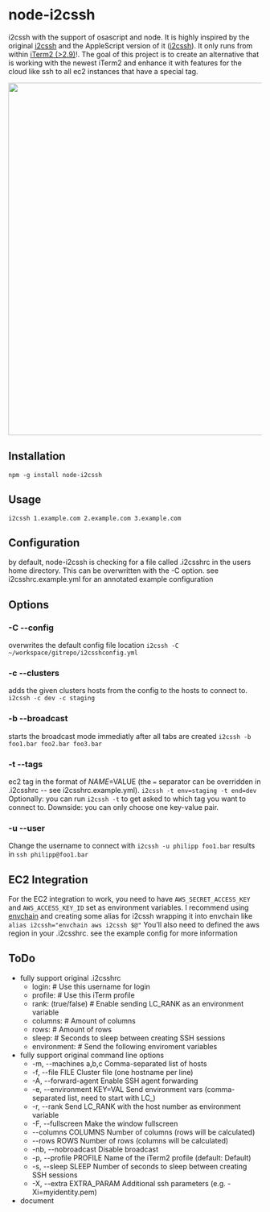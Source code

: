 # node-i2cssh
i2cssh with the support of osascript and node.
It is highly inspired by the original [i2cssh](https://github.com/wouterdebie/i2cssh) and the AppleScript version of it ([i2cssh](https://github.com/djui/i2cssh)).
It only runs from within [iTerm2 (>2.9)](https://iterm2.com/)!.
The goal of this project is to create an alternative that is working with the newest iTerm2 and enhance it with features for the cloud like ssh to all ec2 instances that have a special tag.

<img src="https://raw.githubusercontent.com/peh/node-i2cssh/master/demo.gif" width="700" />


## Installation
`npm -g install node-i2cssh`

## Usage
`i2cssh 1.example.com 2.example.com 3.example.com`

## Configuration

by default, node-i2cssh is checking for a file called .i2csshrc in the users home directory. This can be overwritten with the -C option.
see i2csshrc.example.yml for an annotated example configuration

## Options

### -C --config
overwrites the default config file location
`i2cssh -C ~/workspace/gitrepo/i2csshconfig.yml`

### -c --clusters
adds the given clusters hosts from the config to the hosts to connect to.
`i2cssh -c dev -c staging`

### -b --broadcast
starts the broadcast mode immediatly after all tabs are created
`i2cssh -b foo1.bar foo2.bar foo3.bar`

### -t --tags
ec2 tag in the format of $NAME=$VALUE (the `=` separator can be overridden in .i2csshrc -- see i2csshrc.example.yml).
`i2cssh -t env=staging -t end=dev`
Optionally: you can run
`i2cssh -t`
to get asked to which tag you want to connect to. Downside: you can only choose one key-value pair.

### -u --user
Change the username to connect with
`i2cssh -u philipp foo1.bar`
results in `ssh philipp@foo1.bar`

## EC2 Integration
For the EC2 integration to work, you need to have `AWS_SECRET_ACCESS_KEY` and `AWS_ACCESS_KEY_ID` set as environment variables.
I recommend using [envchain](https://github.com/sorah/envchain) and creating some alias for i2cssh wrapping it into envchain like
`alias i2cssh="envchain aws i2cssh $@"`
You'll also need to defined the aws region in your .i2csshrc. see the example config for more information

## ToDo

- fully support original .i2csshrc
  - login: <username>           # Use this username for login
  - profile: <iTerm2 profile>   # Use this iTerm profile
  - rank: (true/false)          # Enable sending LC_RANK as an environment variable
  - columns: <cols>             # Amount of columns
  - rows: <rows>                # Amount of rows
  - sleep: <secs>               # Seconds to sleep between creating SSH sessions
  - environment:                # Send the following enviroment variables
- fully support original command line options
  - -m, --machines a,b,c             Comma-separated list of hosts
  - -f, --file FILE                  Cluster file (one hostname per line)
  - -A, --forward-agent              Enable SSH agent forwarding
  - -e, --environment KEY=VAL        Send environment vars (comma-separated list, need to start with LC_)
  - -r, --rank                       Send LC_RANK with the host number as environment variable
  - -F, --fullscreen                 Make the window fullscreen
  - --columns COLUMNS            Number of columns (rows will be calculated)
  - --rows ROWS                  Number of rows (columns will be calculated)
  - -nb, --nobroadcast               Disable broadcast
  - -p, --profile PROFILE            Name of the iTerm2 profile (default: Default)
  - -s, --sleep SLEEP                Number of seconds to sleep between creating SSH sessions
  - -X, --extra EXTRA_PARAM          Additional ssh parameters (e.g. -Xi=myidentity.pem)
- document
